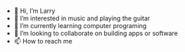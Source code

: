 - 👋 Hi, I’m Larry
- 👀 I’m interested in music and playing the guitar  
- 🌱 I’m currently learning computer programing
- 💞️ I’m looking to collaborate on building apps or software 
- 📫 How to reach me 

<!---
ldf96831/ldf96831 is a ✨ special ✨ repository because its `README.md` (this file) appears on your GitHub profile.
You can click the Preview link to take a look at your changes.
--->

